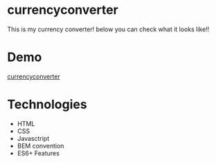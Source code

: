 # currencyconverter

This is my currency converter!
below you can check what it looks like!!

# Demo

[currencyconverter](https://piotrratalewski.github.io/currencyconverter/)

# Technologies

- HTML
- CSS
- Javasctript
- BEM convention
- ES6+ Features
